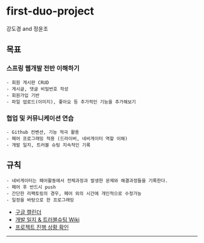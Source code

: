 # first-duo-project

강도경 and 정윤조

## 목표

### 스프링 웹개발 전반 이해하기
	- 회원 게시판 CRUD
	- 게시글, 댓글 비밀번호 작성
	- 회원가입 기반
	- 파일 업로드(이미지), 좋아요 등 추가적인 기능을 추가해보기

### 협업 및 커뮤니케이션 연습
	- Github 컨벤션, 기능 적극 활용
	- 페어 프로그래밍 적용 (드라이버, 네비게이터 역할 이해)
	- 개발 일지, 트러블 슈팅 지속적인 기록
## 규칙
    - 네비게이터는 페어활동에서 전체과정과 발생한 문제와 해결과정들을 기록한다.
    - 페어 후 반드시 push
    - 간단한 리팩토링의 경우, 페어 외의 시간에 개인적으로 수정가능
    - 일정을 바탕으로 한 프로그래밍
    
- [구글 캘린더](https://calendar.google.com/calendar/embed?src=99483rpsa40lme9ejma7r5d164%40group.calendar.google.com&ctz=Asia%2FDili)
- [개발 일지 & 트러블슈팅 Wiki](https://github.com/jyj2187/first-duo-project/wiki)
- [프로젝트 진행 상황 확인](https://github.com/users/jyj2187/projects/2)
---
